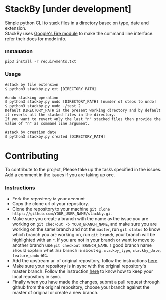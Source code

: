 # StackBy [under development]
Simple python CLI to stack files in a directory based on type, date and extension.  
StackBy uses [Google's Fire module](https://github.com/google/python-fire) to make the command line interface. refer their docs for mode info.

### Installation
```
pip3 install -r requirements.txt
```
### Usage
```
#stack by file extension
$ python3 stackby.py ext [DIRECTORY_PATH]

#undo stacking operation
$ python3 stackby.py undo [DIRECTORY_PATH] [number of steps to undo]
$ python3 stackby.py undo ./test 2
Default DIRECTORY_PATH is the present working directory and by default it reverts all the stacked files in the directory.
If you want to revert only the last "n" stacked files then provide the value of "n" as command line argument.

#stack by creation date
$ python3 stackby.py created [DIRECTORY_PATH]

```

# Contributing
To contribute to the project, Please take up the tasks specified in the issues. Add a comment in the issues if you are taking up one. 
### Instructions
- Fork the repository to your account.
- Copy the clone url of your repository.
- Clone the repository to your machine `git clone https://github.com/YOUR_USER_NAME/stackby.git`
- Make sure you create a branch with the name as the issue you are working on `git checkout -b YOUR_BRANCH_NAME`, and make sure you are working on the same branch and not the `master`, run `git status` to know which branch you are working on, run `git branch`, your branch will be highlighted with an `*`. If you are not in your branch or want to move to another branch use `git checkout BRANCH_NAME`. 
a good branch name should explain what this branch is about eg. `stackby_type`, `stackby_date`, `feature_undo` etc.
- Add the upstream url of original repository, follow the instructions [here](https://help.github.com/articles/configuring-a-remote-for-a-fork/)
- Make sure your repository is in sync with the original repository's master branch. Follow the instruction [here](https://help.github.com/articles/syncing-a-fork/) to know how to keep your local repository in sync.
- Finally when you have made the changes, submit a pull request through github from the original repository, choose your branch against the master of original or create a new branch.
